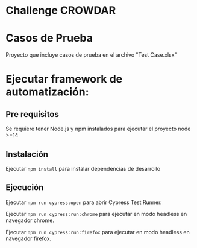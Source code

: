 Challenge CROWDAR
==================

Casos de Prueba
==================
Proyecto que incluye casos de prueba en el archivo "Test Case.xlsx"


Ejecutar framework de automatización:
==================
## Pre requisitos
Se requiere tener Node.js y npm instalados para ejecutar el proyecto
node >=14

## Instalación

Ejecutar `npm install` para instalar dependencias de desarrollo 

## Ejecución

Ejecutar `npm run cypress:open` para abrir Cypress Test Runner.

Ejecutar `npm run cypress:run:chrome` para ejecutar en modo headless en navegador chrome.

Ejecutar `npm run cypress:run:firefox` para ejecutar en modo headless en navegador firefox.
